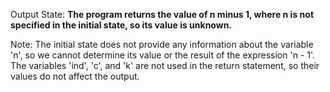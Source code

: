 Output State: **The program returns the value of n minus 1, where n is not specified in the initial state, so its value is unknown.**

Note: The initial state does not provide any information about the variable 'n', so we cannot determine its value or the result of the expression 'n - 1'. The variables 'ind', 'c', and 'k' are not used in the return statement, so their values do not affect the output.